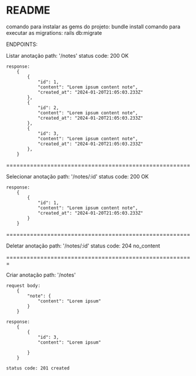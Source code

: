 # README

comando para instalar as gems do projeto: bundle install
comando para executar as migrations: rails db:migrate

ENDPOINTS:

Listar anotação
	path: '/notes'
	status code: 200 OK
	
	response:
		{
			{
				"id": 1,
				"content": "Lorem ipsum content note",
				"created_at": "2024-01-20T21:05:03.233Z"
			},
			{
				"id": 2,
				"content": "Lorem ipsum content note",
				"created_at": "2024-01-20T21:05:03.233Z"
			},
			{
				"id": 3,
				"content": "Lorem ipsum content note",
				"created_at": "2024-01-20T21:05:03.233Z"
			},
		}
	
======================================================

Selecionar anotação
	path: '/notes/:id'
	status code: 200 OK

	response:	
		{
			{
				"id": 1,
				"content": "Lorem ipsum content note",
				"created_at": "2024-01-20T21:05:03.233Z"
			}
		}
	
======================================================

Deletar anotação
	path: '/notes/:id'
	status code: 204 no_content

=======================================================

Criar anotação
	path: '/notes'
	
	request body:
		{
			"note": {
				"content": "Lorem ipsum"
			}
		}
		
	response:
		{
			{
				"id": 3,
				"content": "Lorem ipsum"

			}
		}
	
	status code: 201 created
	
